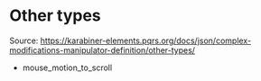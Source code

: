 # Other types

Source: https://karabiner-elements.pqrs.org/docs/json/complex-modifications-manipulator-definition/other-types/

- mouse_motion_to_scroll
